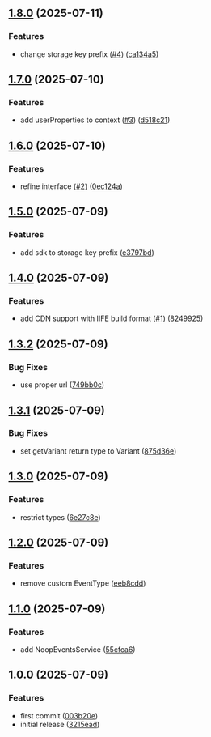 ## [1.8.0](https://github.com/d0-datanova/browser-sdk/compare/v1.7.0...v1.8.0) (2025-07-11)

### Features

* change storage key prefix ([#4](https://github.com/d0-datanova/browser-sdk/issues/4)) ([ca134a5](https://github.com/d0-datanova/browser-sdk/commit/ca134a5758e604eb20e9bf7cb76834b705d86022))

## [1.7.0](https://github.com/d0-datanova/browser-sdk/compare/v1.6.0...v1.7.0) (2025-07-10)

### Features

* add userProperties to context ([#3](https://github.com/d0-datanova/browser-sdk/issues/3)) ([d518c21](https://github.com/d0-datanova/browser-sdk/commit/d518c217cc78fa10a543017d757d4da77a9a806b))

## [1.6.0](https://github.com/d0-datanova/browser-sdk/compare/v1.5.0...v1.6.0) (2025-07-10)

### Features

* refine interface ([#2](https://github.com/d0-datanova/browser-sdk/issues/2)) ([0ec124a](https://github.com/d0-datanova/browser-sdk/commit/0ec124abd352e5964dfd63a4bf376e4aa4bea607))

## [1.5.0](https://github.com/d0-datanova/browser-sdk/compare/v1.4.0...v1.5.0) (2025-07-09)

### Features

* add sdk to storage key prefix ([e3797bd](https://github.com/d0-datanova/browser-sdk/commit/e3797bd630014f62a00adac583cf0daf32938e31))

## [1.4.0](https://github.com/d0-datanova/browser-sdk/compare/v1.3.2...v1.4.0) (2025-07-09)

### Features

* add CDN support with IIFE build format ([#1](https://github.com/d0-datanova/browser-sdk/issues/1)) ([8249925](https://github.com/d0-datanova/browser-sdk/commit/82499256078bca3f71ec96df758af6c91521e0bc))

## [1.3.2](https://github.com/d0-datanova/browser-sdk/compare/v1.3.1...v1.3.2) (2025-07-09)

### Bug Fixes

* use proper url ([749bb0c](https://github.com/d0-datanova/browser-sdk/commit/749bb0c529603cba795902fcc63e2ac7bbc1e245))

## [1.3.1](https://github.com/d0-datanova/browser-sdk/compare/v1.3.0...v1.3.1) (2025-07-09)

### Bug Fixes

* set getVariant return type to Variant ([875d36e](https://github.com/d0-datanova/browser-sdk/commit/875d36edab316ca63b7fd7b366269e015266ef7d))

## [1.3.0](https://github.com/d0-datanova/browser-sdk/compare/v1.2.0...v1.3.0) (2025-07-09)

### Features

* restrict types ([6e27c8e](https://github.com/d0-datanova/browser-sdk/commit/6e27c8ebec82151cfc06c08d2efbe5310fc23a71))

## [1.2.0](https://github.com/d0-datanova/browser-sdk/compare/v1.1.0...v1.2.0) (2025-07-09)

### Features

* remove custom EventType ([eeb8cdd](https://github.com/d0-datanova/browser-sdk/commit/eeb8cddd5c877f612d18537d959aeda3fa46ee6c))

## [1.1.0](https://github.com/d0-datanova/browser-sdk/compare/v1.0.0...v1.1.0) (2025-07-09)

### Features

* add NoopEventsService ([55cfca6](https://github.com/d0-datanova/browser-sdk/commit/55cfca62a9892f780228a5ead3c3029b83a112b5))

## 1.0.0 (2025-07-09)

### Features

* first commit ([003b20e](https://github.com/d0-datanova/browser-sdk/commit/003b20e84fcaf471023c6bf8a9028e5274872475))
* initial release ([3215ead](https://github.com/d0-datanova/browser-sdk/commit/3215ead7f5e89fc8f9603253f78260bc86d5def4))
